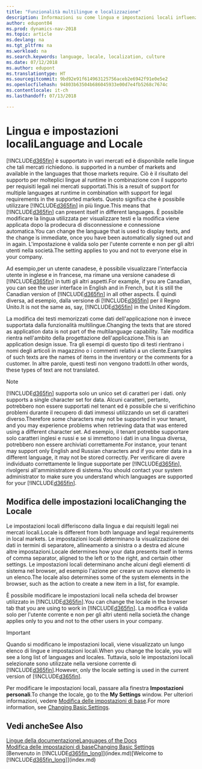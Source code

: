 ```yaml
---
title: "Funzionalità multilingue e localizzazione"
description: Informazioni su come lingua e impostazioni locali influenzano l'esperienza utente in Dynamics NAV.
author: edupont04
ms.prod: dynamics-nav-2018
ms.topic: article
ms.devlang: na
ms.tgt_pltfrm: na
ms.workload: na
ms.search.keywords: language, locale, localization, culture
ms.date: 07/12/2018
ms.author: edupont
ms.translationtype: HT
ms.sourcegitcommit: 9bd92e91f614963125756aceb2e6942f91e0e5e2
ms.openlocfilehash: 94803b63504b686045933e00d7e4fb5268c7674c
ms.contentlocale: it-ch
ms.lasthandoff: 07/13/2018

---
```

# <a name="language-and-locale"></a><span data-ttu-id="c0bc8-103">Lingua e impostazioni locali</span><span class="sxs-lookup"><span data-stu-id="c0bc8-103">Language and Locale</span></span>
[!INCLUDE[d365fin](includes/d365fin_md.md)]<span data-ttu-id="c0bc8-104"> è supportato in vari mercati ed è disponibile nelle lingue che tali mercati richiedono.</span><span class="sxs-lookup"><span data-stu-id="c0bc8-104"> is supported in a number of markets and available in the languages that those markets require.</span></span> <span data-ttu-id="c0bc8-105">Ciò è il risultato del supporto per molteplici lingue al runtime in combinazione con il supporto per requisiti legali nei mercati supportati.</span><span class="sxs-lookup"><span data-stu-id="c0bc8-105">This is a result of support for multiple languages at runtime in combination with support for legal requirements in the supported markets.</span></span> <span data-ttu-id="c0bc8-106">Questo significa che è possibile utilizzare [!INCLUDE[d365fin](includes/d365fin_md.md)] in più lingue.</span><span class="sxs-lookup"><span data-stu-id="c0bc8-106">This means that [!INCLUDE[d365fin](includes/d365fin_md.md)] can present itself in different languages.</span></span> <span data-ttu-id="c0bc8-107">È possibile modificare la lingua utilizzata per visualizzare testi e la modifica viene applicata dopo la prodecura di disconnessione e connessione automatica.</span><span class="sxs-lookup"><span data-stu-id="c0bc8-107">You can change the language that is used to display texts, and the change is immediate, once you have been automatically signed out and in again.</span></span> <span data-ttu-id="c0bc8-108">L'impostazione è valida solo per l'utente corrente e non per gli altri utenti nella società.</span><span class="sxs-lookup"><span data-stu-id="c0bc8-108">The setting applies to you and not to everyone else in your company.</span></span>  

<span data-ttu-id="c0bc8-109">Ad esempio,per un utente canadese, è possibile visualizzare l'interfaccia utente in inglese e in francese, ma rimane una versione canadese di [!INCLUDE[d365fin](includes/d365fin_md.md)] in tutti gli altri aspetti.</span><span class="sxs-lookup"><span data-stu-id="c0bc8-109">For example, if you are Canadian, you can see the user interface in English and in French, but it is still the Canadian version of [!INCLUDE[d365fin](includes/d365fin_md.md)] in all other aspects.</span></span> <span data-ttu-id="c0bc8-110">È quindi diversa, ad esempio, dalla versione di [!INCLUDE[d365fin](includes/d365fin_md.md)] per il Regno Unito.</span><span class="sxs-lookup"><span data-stu-id="c0bc8-110">It is not the same as, say, [!INCLUDE[d365fin](includes/d365fin_md.md)] in the United Kingdom.</span></span>  

<span data-ttu-id="c0bc8-111">La modifica dei testi memorizzati come dati dell'applicazione non è invece supportata dalla funzionalità multilingue.</span><span class="sxs-lookup"><span data-stu-id="c0bc8-111">Changing the texts that are stored as application data is not part of the multilanguage capability.</span></span> <span data-ttu-id="c0bc8-112">Tale modifica rientra nell'ambito della progettazione dell'applicazione.</span><span class="sxs-lookup"><span data-stu-id="c0bc8-112">This is an application design issue.</span></span> <span data-ttu-id="c0bc8-113">Tra gli esempi di questo tipo di testi rientrano i nomi degli articoli in magazzino o i commenti relativi a un cliente.</span><span class="sxs-lookup"><span data-stu-id="c0bc8-113">Examples of such texts are the names of items in the inventory or the comments for a customer.</span></span> <span data-ttu-id="c0bc8-114">In altre parole, questi testi non vengono tradotti.</span><span class="sxs-lookup"><span data-stu-id="c0bc8-114">In other words, these types of text are not translated.</span></span>  

> [!NOTE]  
>  [!INCLUDE[d365fin](includes/d365fin_md.md)]<span data-ttu-id="c0bc8-115"> supporta solo un unico set di caratteri per i dati.</span><span class="sxs-lookup"><span data-stu-id="c0bc8-115"> only supports a single character set for data.</span></span> <span data-ttu-id="c0bc8-116">Alcuni caratteri, pertanto, potrebbero non essere supportati nel tenant ed è possibile che si verifichino problemi durante il recupero di dati immessi utilizzando un set di caratteri diverso.</span><span class="sxs-lookup"><span data-stu-id="c0bc8-116">Therefore some characters may not be supported in your tenant, and you may experience problems when retrieving data that was entered using a different character set.</span></span> <span data-ttu-id="c0bc8-117">Ad esempio, il tenant potrebbe supportare solo caratteri inglesi e russi e se si immettono i dati in una lingua diversa, potrebbero non essere archiviati correttamente.</span><span class="sxs-lookup"><span data-stu-id="c0bc8-117">For instance, your tenant may support only English and Russian characters and if you enter data in a different language, it may not be stored correctly.</span></span> <span data-ttu-id="c0bc8-118">Per verificare di avere individuato correttamente le lingue supportate per [!INCLUDE[d365fin](includes/d365fin_md.md)], rivolgersi all'amministratore di sistema.</span><span class="sxs-lookup"><span data-stu-id="c0bc8-118">You should contact your system administrator to make sure you understand which languages are supported for your [!INCLUDE[d365fin](includes/d365fin_md.md)].</span></span>  

## <a name="changing-the-locale"></a><span data-ttu-id="c0bc8-119">Modifica delle impostazioni locali</span><span class="sxs-lookup"><span data-stu-id="c0bc8-119">Changing the Locale</span></span>
<span data-ttu-id="c0bc8-120">Le impostazioni locali differiscono dalla lingua e dai requisiti legali nei mercati locali.</span><span class="sxs-lookup"><span data-stu-id="c0bc8-120">Locale is different from both language and legal requirements in local markets.</span></span> <span data-ttu-id="c0bc8-121">Le impostazioni locali determinano la visualizzazione dei dati in termini di separatore, allineamento a sinistra o a destra ed alcune altre impostazioni.</span><span class="sxs-lookup"><span data-stu-id="c0bc8-121">Locale determines how your data presents itself in terms of comma separator, aligned to the left or to the right, and certain other settings.</span></span> <span data-ttu-id="c0bc8-122">Le impostazioni locali determinano anche alcuni degli elementi di sistema nel browser, ad esempio l'azione per creare un nuovo elemento in un elenco.</span><span class="sxs-lookup"><span data-stu-id="c0bc8-122">The locale also determines some of the system elements in the browser, such as the action to create a new item in a list, for example.</span></span>  

<span data-ttu-id="c0bc8-123">È possibile modificare le impostazioni locali nella scheda del browser utilizzato in [!INCLUDE[d365fin](includes/d365fin_md.md)].</span><span class="sxs-lookup"><span data-stu-id="c0bc8-123">You can change the locale in the browser tab that you are using to work in [!INCLUDE[d365fin](includes/d365fin_md.md)].</span></span> <span data-ttu-id="c0bc8-124">La modifica è valida solo per l'utente corrente e non per gli altri utenti nella società.</span><span class="sxs-lookup"><span data-stu-id="c0bc8-124">the change applies only to you and not to the other users in your company.</span></span>  

> [!IMPORTANT]  
>  <span data-ttu-id="c0bc8-125">Quando si modificano le impostazioni locali, viene visualizzato un lungo elenco di lingue e impostazioni locali.</span><span class="sxs-lookup"><span data-stu-id="c0bc8-125">When you change the locale, you will see a long list of languages and locales.</span></span> <span data-ttu-id="c0bc8-126">Tuttavia, solo le impostazioni locali selezionate sono utilizzate nella versione corrente di [!INCLUDE[d365fin](includes/d365fin_md.md)].</span><span class="sxs-lookup"><span data-stu-id="c0bc8-126">However, only the locale setting is used in the current version of [!INCLUDE[d365fin](includes/d365fin_md.md)].</span></span>  

<span data-ttu-id="c0bc8-127">Per modificare le impostazioni locali, passare alla finestra **Impostazioni personali**.</span><span class="sxs-lookup"><span data-stu-id="c0bc8-127">To change the locale, go to the **My Settings** window.</span></span> <span data-ttu-id="c0bc8-128">Per ulteriori informazioni, vedere [Modifica delle impostazioni di base](ui-change-basic-settings.md).</span><span class="sxs-lookup"><span data-stu-id="c0bc8-128">For more information, see [Changing Basic Settings](ui-change-basic-settings.md).</span></span>  

## <a name="see-also"></a><span data-ttu-id="c0bc8-129">Vedi anche</span><span class="sxs-lookup"><span data-stu-id="c0bc8-129">See Also</span></span>  
[<span data-ttu-id="c0bc8-130">Lingue della documentazione</span><span class="sxs-lookup"><span data-stu-id="c0bc8-130">Languages of the Docs</span></span>](about-languages.md)  
[<span data-ttu-id="c0bc8-131">Modifica delle impostazioni di base</span><span class="sxs-lookup"><span data-stu-id="c0bc8-131">Changing Basic Settings</span></span>](ui-change-basic-settings.md)  
<span data-ttu-id="c0bc8-132">[Benvenuto in [!INCLUDE[d365fin_long](includes/d365fin_long_md.md)]](index.md)</span><span class="sxs-lookup"><span data-stu-id="c0bc8-132">[Welcome to [!INCLUDE[d365fin_long](includes/d365fin_long_md.md)]](index.md)</span></span>  

